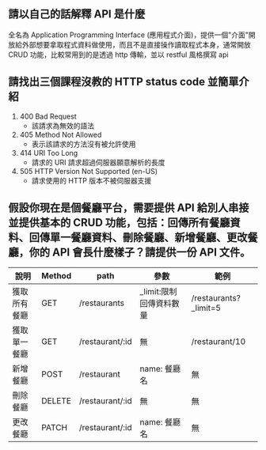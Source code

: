 ## 請以自己的話解釋 API 是什麼
全名為 Application Programming Interface (應用程式介面)，提供一個"介面"開放給外部想要拿取程式資料做使用，而且不是直接操作讀取程式本身，通常開放 CRUD 功能，比較常用到的是透過 http 傳輸，並以 restful 風格撰寫 api

## 請找出三個課程沒教的 HTTP status code 並簡單介紹
1. 400 Bad Request
   * 該請求為無效的語法 
2. 405 Method Not Allowed
   * 表示該請求的方法沒有被允許使用
3. 414 URI Too Long
   * 請求的 URI 請求超過伺服器願意解析的長度
4. 505 HTTP Version Not Supported (en-US)
   * 請求使用的 HTTP 版本不被伺服器支援

## 假設你現在是個餐廳平台，需要提供 API 給別人串接並提供基本的 CRUD 功能，包括：回傳所有餐廳資料、回傳單一餐廳資料、刪除餐廳、新增餐廳、更改餐廳，你的 API 會長什麼樣子？請提供一份 API 文件。

| 說明     | Method | path       | 參數                   | 範例             |
|--------|--------|------------|----------------------|----------------|
| 獲取所有餐廳 | GET    | /restaurants     | _limit:限制回傳資料數量           | /restaurants?_limit=5 |
| 獲取單一餐廳 | GET    | /restaurant/:id | 無                    | /restaurant/10      |
| 新增餐廳   | POST   | /restaurant     | name: 餐廳名 | 無              |
| 刪除餐廳   | DELETE   | /restaurant/:id     | 無 | 無              |
| 更改餐廳   | PATCH   | /restaurant/:id     | name: 餐廳名 | 無              |